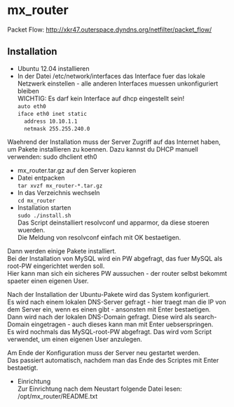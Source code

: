 mx_router
=========
Packet Flow: http://xkr47.outerspace.dyndns.org/netfilter/packet_flow/

Installation
------------
- Ubuntu 12.04 installieren
- In der Datei /etc/network/interfaces das Interface fuer das lokale Netzwerk einstellen - alle anderen Interfaces muessen unkonfiguriert bleiben  
WICHTIG: Es darf kein Interface auf dhcp eingestellt sein!  
``auto eth0``  
``iface eth0 inet static``  
``  address 10.10.1.1``  
``  netmask 255.255.240.0``  

Waehrend der Installation muss der Server Zugriff auf das Internet haben, um Pakete installieren zu koennen. Dazu kannst du DHCP manuell verwenden: sudo dhclient eth0
- mx_router.tar.gz auf den Server kopieren
- Datei entpacken  
``tar xvzf mx_router-*.tar.gz``
- In das Verzeichnis wechseln  
``cd mx_router``
- Installation starten  
``sudo ./install.sh``  
Das Script deinstalliert resolvconf und apparmor, da diese stoeren wuerden.  
Die Meldung von resolvconf einfach mit OK bestaetigen.  
  
Dann werden einige Pakete installiert.  
Bei der Installation von MySQL wird ein PW abgefragt, das fuer MySQL als root-PW eingerichtet werden soll.  
Hier kann man sich ein sicheres PW aussuchen - der router selbst bekommt spaeter einen eigenen User.  
  
Nach der Installation der Ubuntu-Pakete wird das System konfiguriert.  
Es wird nach einem lokalen DNS-Server gefragt - hier traegt man die IP von dem Server ein, wenn es einen gibt - ansonsten mit Enter bestaetigen.  
Dann wird nach der lokalen DNS-Domain gefragt. Diese wird als search-Domain eingetragen - auch dieses kann man mit Enter uebserspringen.  
Es wird nochmals das MySQL-root-PW abgefragt. Das wird vom Script verwendet, um einen eigenen User anzulegen.  
  
Am Ende der Konfiguration muss der Server neu gestartet werden.  
Das passiert automatisch, nachdem man das Ende des Scriptes mit Enter bestaetigt.  
  
- Einrichtung  
Zur Einrichtung nach dem Neustart folgende Datei lesen: /opt/mx_router/README.txt  
